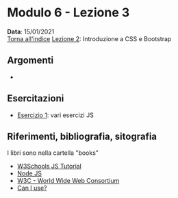 # Modulo 6 - Lezione 3

__Data__: 15/01/2021  
[Torna all'indice](/README.md)
[Lezione 2](/modulo-06/lezione-2.md): Introduzione a CSS e Bootstrap  

## Argomenti

- 

## Esercitazioni

- [Esercizio 1](/modulo-06/esercizio-1.md): vari esercizi JS

## Riferimenti, bibliografia, sitografia

I libri sono nella cartella "books"

- [W3Schools JS Tutorial](https://www.w3schools.com/js/default.asp)
- [Node JS](https://nodejs.org/it/)
- [W3C - World Wide Web Consortium](https://www.w3.org/)
- [Can I use?](https://caniuse.com/)


